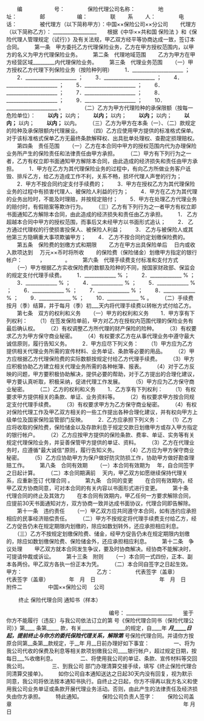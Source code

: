 
 


　　编　　　　　　号：　　
　　保险代理公司名称：　　
　　地　　　　　　址：　　
　　邮　　　　　　编：　　
　　联　　 系　　 人：　　
　　电　　　　　　话：　　
　　被代理方（以下简称甲方）：中国××保险公司××分公司
　　代理方（以下简称乙方）： __________________　　根据《中华××共和国
保险法
》和《保险代理人管理规定（试行）》及有关法规，甲乙双方经平等协商达成一致，签订本合同。
　　第一条　甲方委托乙方代理保险业务，乙方在甲方授权范围内，以甲方的名义为甲方代理保险业务。
　　第二条　代理地域范围
　　乙方为甲方在甲方经营区域_________内代理保险业务。
　　第三条　代理业务范围
　　（一）甲方授权乙方代理下列保险业务（按险种列明）
　　1．_____________________ ；
　　2．_____________________ ；
　　3．_____________________ ；
　　4．_____________________ ；
　　5．_____________________ ；
　　6．_____________________ ；
　　7．_____________________ ；
　　8．_____________________ ；
　　9．_____________________ ；
　　10．_____________________ 。　　
　　（二）乙方为甲方代理险种的承保限额（按每一危险单位）：
　　____________以内；____________ 以内；
　　____________以内；____________ 以内；
　　____________以内；____________ 以内；
　　____________以内；____________ 以内；
　　____________以内；____________ 以内。
　　（三）乙方为甲方在本条（一）、（二）款规定的险种及承保限额内代理展业。
　　（四）乙方应使用甲方提供的标准格式保单。对于该标准格式保单乙方无最终条款解释权、出具批单处理权、查勘定损理赔权。
　　第四条　责任范围
　　（一）乙方在本合同中甲方的授权范围内代为办理保险业务所产生的保险责任和法律责任由甲方承担。
　　（二）甲方有下列行为之一者，乙方有权立即书面通知甲方解除本合同，由此造成的经济损失和责任由甲方承担。
　　1．甲方在乙方为其代理保险业务的过程中，有向乙方所做业务客户诋毁、排斥乙方，给乙方造成工作不利，关系不畅，损坏代理人声誉的行为；
　　2．甲方不按合同约定支付手续费的；
　　3．甲方在授权乙方为其代理保险业务的过程中有损害代理人、被保险人利益的行为；
　　4．甲方在乙方为其代理的业务出险时，不能及时理赔，并按规定赔付；
　　5．甲方在处理乙方代理业务的赔付时，有假赔案等欺诈行为。
　　（三）乙方有下列行为之一者甲方有权立即书面通知乙方解除本合同，由此造成的经济损失和责任由乙方承担。
　　1． 乙方超越本合同中甲方的授权范围，而事后又未经甲方以书面形式追认；
　　2． 乙方通过代理权的行使损害投保人、被保险人利益；
　　3． 乙方与被保险人或其他第三方隐瞒重大事项欺骗甲方；
　　4． 乙方不按合同约定划缴保险费的。
　　第五条　保险费的划缴方式和期限
　　乙方在甲方出具保险单后　 日内或收入款项达到　 万元××币时将所收
　　的保险费（保险储金）划缴甲方指定的银行帐户：　　　 ，　　　　 。
　　第六条　代理手续费支付标准和支付方式
　　（一）甲方根据乙方实收保险费的数额及险种的不同，按国家财政部、保监会的规定支付代理手续费。
　　1．_____________ % ；
　　2．_____________ % ；
　　3．_____________ % ；
　　4．_____________ % ；
　　5．_____________ % ；
　　6．_____________ % ；
　　7．_____________ % ；
　　8．_____________ % ；
　　9．_____________ % ；
　　10．_____________ % 。
　　（二）手续费按月（季）结算，并于每月（季）初___天内将代理手续费以转帐方式付给乙方。
　　第七条　双方的权利和义务
　　（一）甲方的权利和义务
　　1．甲方享有下列权利：
　　（1）在签发保险单前，甲方对乙方在授权内范围代理的保险业务有最后确认权。
　　（2）有权调整乙方所代理的财产保险的险种。
　　（3）有权要求乙方为甲方保守商业秘密。
　　（4）有权要求乙方在从事代理业务中遵守最大诚信原则，履行告知义务。
　　2．甲方应尽下列义务：
　　（1）甲方应为乙方提供相关代理业务所需的宣传材料、业务单证、条款等必要的用品。
　　（2）甲方应根据乙方代理保险费的实际数额按规定付给乙方代理手续费。
　　（3）甲方应积极协助乙方建立相关代理业务所需的各种帐簿、报表。
　　（4）对于乙方反映的问题，甲方要积极协助解决，提供必要的帮助，对于乙方提出的合理化建议，甲方要认真听取，积极采纳，促进代理工作发展。
　　（5）甲方应为乙方保守商业秘密。
　　（二）乙方的权利和义务
　　1．乙方享有下列权利：
　　（1）有权要求甲方提供相关的条款、单证、业务资料等。
　　（2）有权要求甲方按合同规定支付代理手续费。
　　（3）有权要求甲方为乙方保守商业秘密。
　　（4）有权对保险代理工作及甲乙双方相关的一些工作提出各种合理化建议，并有权向甲方上级单位及国家保险监管部门反映。
　　2．乙方应承担下列义务：
　　（1）乙方应将收取的保险费，保险储金以及存款利息于规定交款日划缴甲方或存入甲方指定的银行帐户。
　　（2）乙方应按甲方提供的保险条款、费率、单证、实务等有关规定代理保险业务，并妥善保管甲方提供的单证、资料。
　　（3）乙方在代理业务时，应遵循"最大诚信"原则，履行告知义务。
　　（4）乙方应为甲方保守商业秘密。
　　（5）乙方应协助甲方为保户做好防灾防损工作，协助甲方做好勘查理赔工作。
　　第八条　合同有效期
　　（一）本合同有效期为　 年，自合同签字之日起计算。
　　（二）本合同期满前　 天内，甲乙双方如愿继续保持代理关系，应重新签订
代理合同
。
　　第九条　合同的变更
　　在合同有效期内，经甲乙双方协商同意，可对本合同的有关内容以书面形式进行变更。
　　第十条　代理合同的终止及其效力
　　在本合同有效期内，甲乙任何一方要求解除合同，应提前30天书面通知对方，双方协商一致并达成书面协议，代理合同即告解除。
　　第十一条　违约责任
　　（一）甲乙双方应共同遵守本合同，如有违约应承担相应的民事经济赔偿责任。
　　（二）甲方不按规定将代理手续费支付给乙方，经乙方促告仍未在规定期限内划缴的，除应如数划转外，还应承担相应利息。
　　（三）乙方不按规定划缴保险费、储金，经甲方促告仍未在规定期限内划缴的，除应如数划缴保险费、保险储金外，还应承担相应利息。
　　第十二条　争议处理
　　甲乙双方就本合同发生争议，要及时协商解决。经协商不能解决时，可提请仲裁或诉讼。
　　第十三条　附则
　　（一）本合同一式四份，正本、副本各两份。甲乙双方各执一份正本为凭。
　　（二）本合同自签字之日起生效。　　
　　甲方：　　　　　　　　　　　　　　乙方：　　
　　代表签字（盖章）　　　　　　　　　代表签字（盖章）　　
　　年　月　日　　　　　　　　　　　　年　月　日　　
　　附件二
　　
　　 
中国××保险公司　 公司

　　 
终止
保险代理合同
通知书（样本）

　　　　　　　　　　　　　　　　　 　　编号： ___________________　　鉴于你方不能履行（违反）与我公司依法订立的第 号《保险代理合同书（保险代理公司）》第____ 条第_____ 款，有关__________________的规定，自____年 _____月_____日起，提前终止与你方的委托保险代理关系，解除第_____ 号保险代理合同。并请你方按原合同第__条第__款规定，于__年 月__日前办理好如下事宜：
　　
　　一、将为我公司代收的保费及利息等相关款项划缴我公司____银行帐户，超过规定日期，按每日___%收缴利息。
　　
　　二、将使用我公司的单证、条款、宣传材料等交回我公司。
　　
　　三、到我公司 部门办理清算交接手续，填写《终止保险代理合同清算交接单》。
　　如你公司自本通知送达之日起30天内没有回复，视为默示同意，我公司将依法按本通知书执行。自终止之日起，你方不得再以我方名义和使用我公司业务单证或条款开展代理业务活动。否则，由此产生的法律责任及经济损失由你方承担。
　　特此通知。　　
　　保险公司负责人签字：
　　保险公司盖章　　　　　　　　　　　　　　　　　　　　　　　　　　　　　　 　　年 月 日
　　 


 


 

 
 
 
 
 
  


  
 

  


  


  
 
 
 
 

